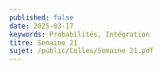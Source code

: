 ```yaml
---
published: false
date: 2025-03-17
keywords: Probabilités, Intégration
titre: Semaine 21
sujet: /public/Colles/Semaine 21.pdf
---
```

